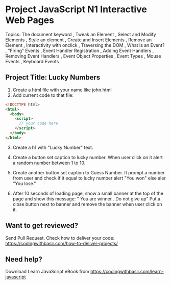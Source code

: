 # Project JavaScript N1 Interactive Web Pages

Topics: The document keyword
, Tweak an Element
, Select and Modify Elements
, Style an element
, Create and Insert Elements
, Remove an Element
, Interactivity with onclick
, Traversing the DOM
, What is an Event?
, "Firing" Events
, Event Handler Registration
, Adding Event Handlers
, Removing Event Handlers
, Event Object Properties
, Event Types
, Mouse Events
, Keyboard Events

## Project Title: Lucky Numbers

1. Create a html file with your name like john.html
2. Add current code to that file:

```html
<!DOCTYPE html>
<html>
  <body>
    <script>
      // your code here
    </script>
  </body>
</html>
```

3. Create a h1 with "Lucky Number" text.

4. Create a button set caption to lucky number. When user click on it alert a random number between 1 to 10.

5. Create another button set caption to Guess Number. It prompt a number from user and check if it equal to lucky number alert "You won" else aler "You lose."

6. After 10 seconds of loading page, show a small banner at the top of the page and show this message:
   " You are winner . Do not give up"
   Put a close button next to banner and remove the banner when user click on it.

## Want to get reviewed?

Send Pull Request. Check how to deliver your code: https://codingwithbasir.com/how-to-deliver-projects/

## Need help?

Download Learn JavaScript eBook from https://codingwithbasir.com/learn-javascript
